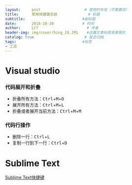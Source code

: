 ```yaml
---
layout:     post                    # 使用的布局（不需要改）
title:      常用快捷键总结              # 标题 
subtitle:                          #副标题
date:       2018-10-30             # 时间
author:     LCY                      # 作者
header-img: img/cover/bing_19.JPG    #这篇文章标题背景图片
catalog: true                       # 是否归档
tags:                              #标签
- 工具
---
```


# Visual studio

### 代码展开和折叠
+ 折叠所有方法：<kbd>Ctrl</kbd>+<kbd>M</kbd>+<kbd>O</kbd>
+ 展开所有方法：<kbd>Ctrl</kbd>+<kbd>M</kbd>+<kbd>L</kbd>
+ 折叠或者展开当前方法：<kbd>Ctrl</kbd>+<kbd>M</kbd>+<kbd>M</kbd>

### 代码行操作
+ 删除一行：<kbd>Ctrl</kbd>+<kbd>L</kbd>
+ 复制一行到下一行：<kbd>Ctrl</kbd>+<kbd>D</kbd>

# Sublime Text
[Sublime Text快捷键](https://segmentfault.com/a/1190000012118721)